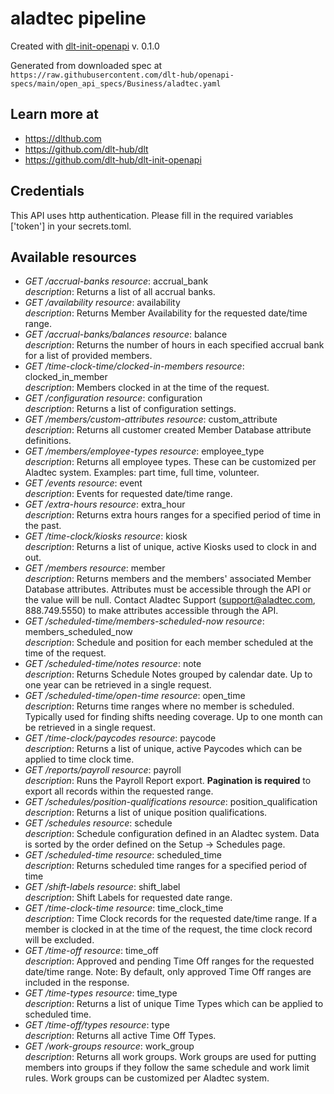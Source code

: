 # aladtec pipeline

Created with [dlt-init-openapi](https://github.com/dlt-hub/dlt-init-openapi) v. 0.1.0

Generated from downloaded spec at `https://raw.githubusercontent.com/dlt-hub/openapi-specs/main/open_api_specs/Business/aladtec.yaml`
## Learn more at

* https://dlthub.com
* https://github.com/dlt-hub/dlt
* https://github.com/dlt-hub/dlt-init-openapi

## Credentials
This API uses http authentication. Please fill in the required variables ['token'] in your 
secrets.toml.

## Available resources
* _GET /accrual-banks_ 
  *resource*: accrual_bank  
  *description*: Returns a list of all accrual banks.
* _GET /availability_ 
  *resource*: availability  
  *description*: Returns Member Availability for the requested date/time range.
* _GET /accrual-banks/balances_ 
  *resource*: balance  
  *description*: Returns the number of hours in each specified accrual bank for a list of provided members.
* _GET /time-clock-time/clocked-in-members_ 
  *resource*: clocked_in_member  
  *description*: Members clocked in at the time of the request.
* _GET /configuration_ 
  *resource*: configuration  
  *description*: Returns a list of configuration settings.
* _GET /members/custom-attributes_ 
  *resource*: custom_attribute  
  *description*: Returns all customer created Member Database attribute definitions.
* _GET /members/employee-types_ 
  *resource*: employee_type  
  *description*: Returns all employee types. These can be customized per Aladtec system. Examples: part time, full time, volunteer.
* _GET /events_ 
  *resource*: event  
  *description*: Events for requested date/time range.
* _GET /extra-hours_ 
  *resource*: extra_hour  
  *description*: Returns extra hours ranges for a specified period of time in the past.
* _GET /time-clock/kiosks_ 
  *resource*: kiosk  
  *description*: Returns a list of unique, active Kiosks used to clock in and out.
* _GET /members_ 
  *resource*: member  
  *description*: Returns members and the members' associated Member Database attributes. Attributes must be accessible through the API or the value will be null. Contact Aladtec Support (support@aladtec.com, 888.749.5550) to make attributes accessible through the API.
* _GET /scheduled-time/members-scheduled-now_ 
  *resource*: members_scheduled_now  
  *description*: Schedule and position for each member scheduled at the time of the request.
* _GET /scheduled-time/notes_ 
  *resource*: note  
  *description*: Returns Schedule Notes grouped by calendar date. Up to one year can be retrieved in a single request.
* _GET /scheduled-time/open-time_ 
  *resource*: open_time  
  *description*: Returns time ranges where no member is scheduled. Typically used for finding shifts needing coverage. Up to one month can be retrieved in a single request.
* _GET /time-clock/paycodes_ 
  *resource*: paycode  
  *description*: Returns a list of unique, active Paycodes which can be applied to time clock time.
* _GET /reports/payroll_ 
  *resource*: payroll  
  *description*: Runs the Payroll Report export.  <strong>Pagination is required</strong> to export all records within the requested range. 
* _GET /schedules/position-qualifications_ 
  *resource*: position_qualification  
  *description*: Returns a list of unique position qualifications.
* _GET /schedules_ 
  *resource*: schedule  
  *description*: Schedule configuration defined in an Aladtec system. Data is sorted by the order defined on the Setup -> Schedules page.
* _GET /scheduled-time_ 
  *resource*: scheduled_time  
  *description*: Returns scheduled time ranges for a specified period of time
* _GET /shift-labels_ 
  *resource*: shift_label  
  *description*: Shift Labels for requested date range.
* _GET /time-clock-time_ 
  *resource*: time_clock_time  
  *description*: Time Clock records for the requested date/time range. If a member is clocked in at the time of the request, the time clock record will be excluded.
* _GET /time-off_ 
  *resource*: time_off  
  *description*: Approved and pending Time Off ranges for the requested date/time range. Note: By default, only approved Time Off ranges are included in the response. 
* _GET /time-types_ 
  *resource*: time_type  
  *description*: Returns a list of unique Time Types which can be applied to scheduled time.
* _GET /time-off/types_ 
  *resource*: type  
  *description*: Returns all active Time Off Types.
* _GET /work-groups_ 
  *resource*: work_group  
  *description*: Returns all work groups. Work groups are used for putting members into groups if they follow the same schedule and work limit rules. Work groups can be customized per Aladtec system.
